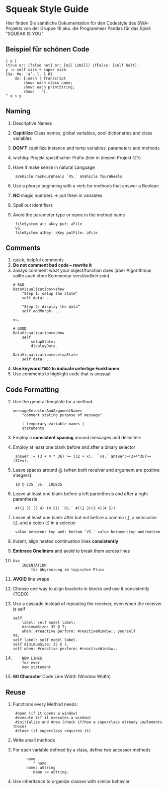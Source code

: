 # Squeak Style Guide

Hier finden Sie sämtliche Dokumentation für den Codestyle des SWA-Projekts von der Gruppe 16 aka. die Programmier Pandas für das Spiel: "SQUEAK IS YOU" 

## Beispiel für schönen Code

```smalltalk
| y |
(true or: [false not] or: [nil isNil]) ifFalse: [self halt].
y := self size + super size.
{$a. #a. 'a’. 1. 1.0}
    do: [:each | Transcript
        show: each class name;
        show: each printString;
        show: ' '].
^ x < y
```

## Naming

1. Descriptive Names
2. **Capitilize** Class names, global variables, pool dictionaries and class variables
3. **DON'T** capitilize instance and temp variables, parameters and methods
4. wichtig: Projekt spezifischer Präfix (hier in diesem Projekt `SIY`)
5. Have it make sense in natural Language
    
        aVehicle hasFourWheels `VS.` aVehicle fourWheels
6. Use a phrase beginning with a verb for methods that answer a Boolean
7. __NO__ magic numbers => put them in variables
8. Spell out identifiers
9. Avoid the parameter type or name in the method name
    
        fileSystem at: aKey put: aFile
        VS. 
        fileSystem atKey: aKey putFile: aFile

## Comments

1. quick, helpful comments
2. **Do not comment bad code – rewrite it**
3. always comment what your object/function does (aber Algorithmus sollte auch ohne Kommentar verständlich sein)
    ```
    # BAD
    DataVisualization>>show 
        "Step 1: setup the state“ 
        self data: ...

        "Step 2: display the data“ 
        self addMorph: ... 

    vs.

    # GOOD
    DataVisualization>>show 
        self
            setupState; 
            displayData.

    DataVisualization>>setupState 
        self data: ...
    ```
4. **Use keyword `TODO` to indicate unfertige Funktionen**
5. Use comments to highlight code that is unusual

## Code Formatting

2. Use the general template for a method
    ```
    messageSelectorAndArgumentNames
        "comment stating purpose of message"

        | temporary variable names | 
        statements
    ```
3. Employ a **consistent spacing** around messages and delimiters
4. Employ at least one blank before and after a binary selector

        answer := (3 + 4 * 36) >= (32 + x).  `vs.` answer:=(3+4*36)>=(32+x).

5. Leave spaces around @ (when both receiver and argument are positive integers) 

        10 @ 235 `vs.` 10@235

6. Leave at least one blank before a left parenthesis and after a right parenthesis

        #((2 3) (3 4) (4 5)) `VS.` #((2 3)(3 4)(4 5))

7. Leave at least one blank after but not before a comma (,), a semicolon (;), and a colon (:) in a selector

        value between: top and: bottom `VS.` value between:top and:bottom

8. Indent, align nested continuation lines **consistently**

9. **Embrace Oneliners** and avoid to break them across lines
10.     Use 
            INDENTATION
                für Abgrenzung im logischen Fluss 
12. **AVOID** line wraps
13. Choose one way to align brackets in blocks and use it consistently (TODO)

14. Use a cascade instead of repeating the receiver, even when the receiver is self
    ```smalltalk
    self
        label: self model label;
        minimumSize: 35 @ 7;
        when: #reactive perform: #reactiveWindow:; yourself 
    VS.
    self label: self model label.
    self minimumSize: 35 @ 7.
    self when: #reactive perform: #reactiveWindow:.
    ```
17.         NEW LINES 
            for ever 
            new statement

20. **60 Character** Code Line Width (Window Width)

## Reuse
1. Functions every Method needs:
        
        #open (if it opens a window)
        #execute (if it executes a window)
        #initialize and #new (check if/how a superclass already implements those)
        #close (if superclass requires it)
2. Write small methods
3. For each variable defined by a class, define two accessor methods

             name
                ^ name
             name: aString 
                name := aString.
4. Use inheritance to organize classes with similar behavior
